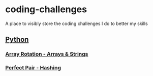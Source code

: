 # coding-challenges
A place to visibly store the coding challenges I do to better my skills

## [Python](python)
### [Array Rotation - Arrays & Strings](python/array-rotation.py)
### [Perfect Pair - Hashing](python/perfect-pair-hashing.py)
